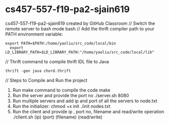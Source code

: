# cs457-557-f19-pa2-sjain619
cs457-557-f19-pa2-sjain619 created by GitHub Classroom
// Switch the remote server to bash mode
    bash
// Add the thrift compiler path to your PATH environment variable:

    export PATH=$PATH:/home/yaoliu/src_code/local/bin
	  export LD_LIBRARY_PATH=$LD_LIBRARY_PATH:"/home/yaoliu/src_code/local/lib"

// Thrift command to compile thrift IDL file to Java

    thrift -gen java chord.thrift

// Steps to Compile and Run the project
1. Run make command to compile the code
    make
2. Run the server and provide the port no
   ./server.sh 8080
3. Run multiple servers and add ip and port of all the servers to node.txt
4. Run the initializer:
   chmod +x init
   ./init nodes.txt
5. Run the client and provide ip , port no, filename and read/write operation
   ./client.sh (ip) (port) (filename) (read/write)
